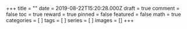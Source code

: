 +++
title = ""
date = 2019-08-22T15:20:28.000Z
draft = true
comment = false 
toc = true
reward = true
pinned = false
featured = false
math = true 
categories = [
]
tags = [
]
series = [
]
images = []
+++

